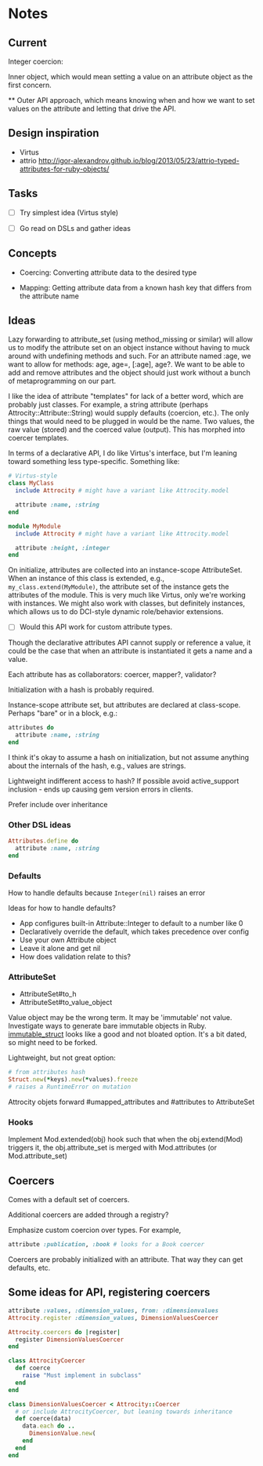 Notes
=====

Current
-------

Integer coercion:

Inner object, which would mean setting a value on an attribute object as the
first concern.

** Outer API approach, which means knowing when and how we want to set values on
the attribute and letting that drive the API.

Design inspiration
------------------

- Virtus
- attrio
  http://igor-alexandrov.github.io/blog/2013/05/23/attrio-typed-attributes-for-ruby-objects/


Tasks
-----

- [ ] Try simplest idea (Virtus style)

- [ ] Go read on DSLs and gather ideas

Concepts
--------

- Coercing: Converting attribute data to the desired type

- Mapping: Getting attribute data from a known hash key that differs from the
  attribute name


Ideas
-----

Lazy forwarding to attribute_set (using method_missing or similar) will allow us
to modify the attribute set on an object instance without having to muck around
with undefining methods and such. For an attribute named :age, we want to allow
for methods: age, age=, [:age], age?. We want to be able to add and remove
attributes and the object should just work without a bunch of metaprogramming on
our part.

I like the idea of attribute "templates" for lack of a better word, which are
probably just classes. For example, a string attribute (perhaps
Attrocity::Attribute::String) would supply defaults (coercion, etc.). The only
things that would need to be plugged in would be the name. Two values, the raw
value (stored) and the coerced value (output). This has morphed into coercer
templates.

In terms of a declarative API, I do like Virtus's interface, but I'm leaning
toward something less type-specific. Something like:

```ruby
# Virtus-style
class MyClass
  include Attrocity # might have a variant like Attrocity.model

  attribute :name, :string
end

module MyModule
  include Attrocity # might have a variant like Attrocity.model

  attribute :height, :integer
end
```

On initialize, attributes are collected into an instance-scope AttributeSet.
When an instance of this class is extended, e.g., `my_class.extend(MyModule)`,
the attribute set of the instance gets the attributes of the module. This is
very much like Virtus, only we're working with instances. We might also work
with classes, but definitely instances, which allows us to do DCI-style dynamic
role/behavior extensions.

- [ ] Would this API work for custom attribute types.

Though the declarative attributes API cannot supply or reference a value, it
could be the case that when an attribute is instantiated it gets a name and a
value.

Each attribute has as collaborators: coercer, mapper?, validator?

Initialization with a hash is probably required.

Instance-scope attribute set, but attributes are declared at class-scope.
Perhaps "bare" or in a block, e.g.:

```ruby
attributes do
  attribute :name, :string
end
```

I think it's okay to assume a hash on initialization, but not assume anything
about the internals of the hash, e.g., values are strings.

Lightweight indifferent access to hash? If possible avoid active_support
inclusion - ends up causing gem version errors in clients.

Prefer include over inheritance

### Other DSL ideas

```ruby
Attributes.define do
  attribute :name, :string
end
```

### Defaults

How to handle defaults because `Integer(nil)` raises an error

Ideas for how to handle defaults?
- App configures built-in Attribute::Integer to default to a number like 0
- Declaratively override the default, which takes precedence over config
- Use your own Attribute object
- Leave it alone and get nil
- How does validation relate to this?

### AttributeSet

- AttributeSet#to_h
- AttributeSet#to_value_object

Value object may be the wrong term. It may be 'immutable' not value. Investigate
ways to generate bare immutable objects in Ruby.
[immutable_struct](https://github.com/iconara/immutable_struct) looks like a
good and not bloated option. It's a bit dated, so might need to be forked.

Lightweight, but not great option:

```ruby
# from attributes hash
Struct.new(*keys).new(*values).freeze
# raises a RuntimeError on mutation
```

Attrocity objets forward #umapped_attributes and #attributes to AttributeSet

### Hooks

Implement Mod.extended(obj) hook such that when the obj.extend(Mod) triggers it,
the obj.attribute_set is merged with Mod.attributes (or Mod.attribute_set)


Coercers
--------

Comes with a default set of coercers.

Additional coercers are added through a registry?

Emphasize custom coercion over types. For example,

```ruby
attribute :publication, :book # looks for a Book coercer
```

Coercers are probably initialized with an attribute. That way they can get
defaults, etc.

Some ideas for API, registering coercers
----------------------------------------

```ruby
attribute :values, :dimension_values, from: :dimensionvalues
Attrocity.register :dimension_values, DimensionValuesCoercer

Attrocity.coercers do |register|
  register DimensionValuesCoercer
end

class AttrocityCoercer
  def coerce
    raise "Must implement in subclass"
  end
end

class DimensionValuesCoercer < Attrocity::Coercer
  # or include AttrocityCoercer, but leaning towards inheritance
  def coerce(data)
    data.each do ..
      DimensionValue.new(
    end
  end
end
```
